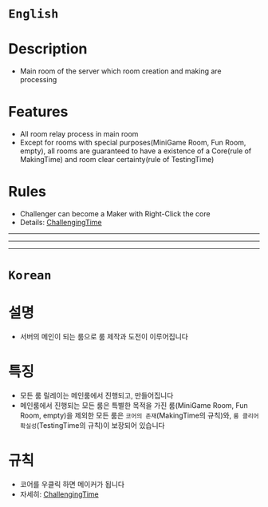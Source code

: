 # `English`
# Description
- Main room of the server which room creation and making are processing

# Features
- All room relay process in main room
- Except for rooms with special purposes(MiniGame Room, Fun Room, empty), all rooms are guaranteed to have a existence of a Core(rule of MakingTime) and room clear certainty(rule of TestingTime)

# Rules
- Challenger can become a Maker with Right-Click the core
- Details: [ChallengingTime](ChallengingTime.md)

---
---
---
# `Korean`
# 설명
- 서버의 메인이 되는 룸으로 룸 제작과 도전이 이루어집니다

# 특징
- 모든 룸 릴레이는 메인룸에서 진행되고, 만들어집니다
- 메인룸에서 진행되는 모든 룸은 특별한 목적을 가진 룸(MiniGame Room, Fun Room, empty)을 제외한 모든 룸은 `코어의 존재`(MakingTime의 규칙)와, `룸 클리어 확실성`(TestingTime의 규칙)이 보장되어 있습니다

# 규칙
- 코어를 우클릭 하면 메이커가 됩니다
- 자세히: [ChallengingTime](ChallengingTime.md)





